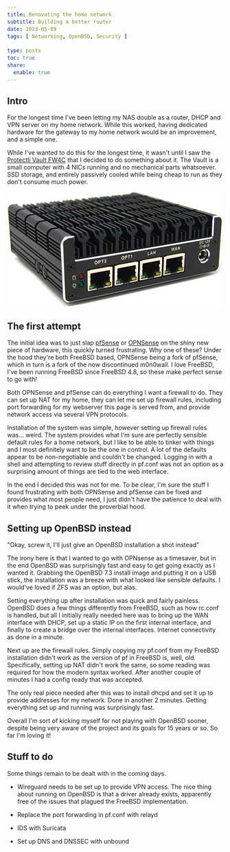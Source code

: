 ```yaml
---
title: Renovating the home network
subtitle: Building a better router
date: 2023-05-09
tags: [ Networking, OpenBSD, Security ]

type: posts
toc: true
share:
  enable: true
---
```


## Intro

For the longest time I've been letting my NAS double as a router, DHCP and VPN server on my home
network. While this worked, having dedicated hardware for the gateway to my home network would be an
improvement, and a simple one.

While I've wanted to do this for the longest time, it wasn't until I saw the
[Protectli Vault FW4C](https://protectli.com/product/fw4c) that I decided to do something about it.
The Vault is a small computer with 4 NICs running and no mechanical parts whatsoever. SSD storage,
and entirely passively cooled while being cheap to run as they don't consume much power.

![Protectli FW4C](FW4C.jpg)

## The first attempt

The initial idea was to just slap [pfSense](https://pfsense.org) or [OPNSense](https://opnsense.org)
on the shiny new piece of hardware, this quickly turned frustrating. Why one of these? Under the
hood they're both FreeBSD based, OPNSense being a fork of pfSense, which in turn is a fork of the
now discontinued m0n0wall. I love FreeBSD, I've been running FreeBSD since FreeBSD 4.8, so these
make perfect sense to go with!

Both OPNSense and pfSense can do everything I want a firewall to do. They can set up NAT for my
home, they can let me set up firewall rules, including port forwarding for my webserver this page
is served from, and provide network access via several VPN protocols. 

Installation of the system was simple, however setting up firewall rules was... weird. The system
provides what I'm sure are perfectly sensible default rules for a home network, but I like to be
able to tinker with things and I most definitely want to be the one in control. A lot of the
defaults appear to be non-negotiable and couldn't be changed. Logging in with a shell and attempting
to review stuff directly in pf.conf was not an option as a surprising amount of things are tied to
the web interface.

In the end I decided this was not for me. To be clear, I'm sure the stuff I found frustrating with
both OPNSense and pfSense can be fixed and provides what most people need, I just didn't have the
patience to deal with it when trying to peek under the proverbial hood.

## Setting up OpenBSD instead

"Okay, screw it, I'll just give an OpenBSD installation a shot instead"

The irony here is that I wanted to go with OPNsense as a timesaver, but in the end OpenBSD was
surprisingly fast and easy to get going exactly as I wanted it. Grabbing the OpenBSD 7.3 install
image and putting it on a USB stick, the installation was a breeze with what looked like sensible
defaults. I would've loved if ZFS was an option, but alas.

Setting everything up after installation was quick and fairly painless. OpenBSD does a few things
differently from FreeBSD, such as how rc.conf is handled, but all I initially really needed here
was to bring up the WAN interface with DHCP, set up a static IP on the first internal interface, and
finally to create a bridge over the internal interfaces. Internet connectivity as done in a minute.

Next up are the firewall rules. Simply copying my pf.conf from my FreeBSD installation didn't work
as the version of pf in FreeBSD is, well, old. Specifically, setting up NAT didn't work the same, so
some reading was required for how the modern syntax worked. After another couple of minutes I had a
config ready that was accepted.

The only real piece needed after this was to install dhcpd and set it up to provide addresses for my
network. Done in another 2 minutes. Getting everything set up and running was surprisingly fast.

Overall I'm sort of kicking myself for not playing with OpenBSD sooner, despite being very aware of
the project and its goals for 15 years or so. So far I'm loving it!

## Stuff to do

Some things remain to be dealt with in the coming days.

- Wireguard needs to be set up to provide VPN access. The nice thing about running on OpenBSD is
that a driver already exists, apparently free of the issues that plagued the FreeBSD implementation.

- Replace the port forwarding in pf.conf with relayd

- IDS with Suricata

- Set up DNS and DNSSEC with unbound
